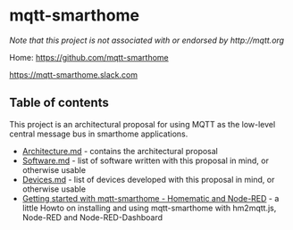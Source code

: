 mqtt-smarthome
==============

_Note that this project is not associated with or endorsed by http://mqtt.org_

Home: https://github.com/mqtt-smarthome

https://mqtt-smarthome.slack.com

Table of contents
-----------------
This project is an architectural proposal for using MQTT as the low-level central
message bus in smarthome applications.

* [Architecture.md](Architecture.md) - contains the architectural proposal
* [Software.md](Software.md) - list of software written with this proposal in mind, or
  otherwise usable
* [Devices.md](Devices.md) - list of devices developed with this proposal in mind, or
  otherwise usable
* [Getting started with mqtt-smarthome - Homematic and Node-RED](howtos/homematic.md) - a little Howto on installing and using 
  mqtt-smarthome with hm2mqtt.js, Node-RED and Node-RED-Dashboard
 
 

